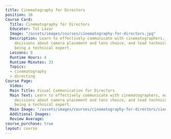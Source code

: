 ```yaml
---
title: Cinematography for Directors
position: 16
Course Card:
  Title: Cinematography for Directors
  Educator: Tal Lazar
  Image: "/assets/images/courses/cinematography-for-directors.jpg"
  Description: Learn to effectively communicate with cinematographers, make informed
    decisions about camera placement and lens choice, and lead technical teams without
    being a technical expert.
  Lessons: 8
  Runtime Hours: 4
  Runtime Minutes: 33
  Topics:
  - cinematography
  - directing
Course Page:
  Video: 
  Main Title: Visual Communication for Directors
  Main Text: Learn to effectively communicate with cinematographers, make informed
    decisions about camera placement and lens choice, and lead technical teams without
    being a technical expert.
  Main Image: "/assets/images/courses/cinematography-for-directors/cinematography-for-directors-main.jpg"
  Additional Images: 
  Review Average: 
course_purchase: true
layout: course
---
```


